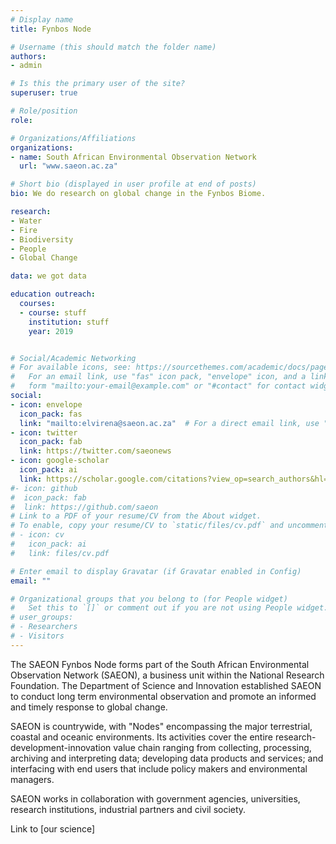 ```yaml
---
# Display name
title: Fynbos Node

# Username (this should match the folder name)
authors:
- admin

# Is this the primary user of the site?
superuser: true

# Role/position
role: 

# Organizations/Affiliations
organizations:
- name: South African Environmental Observation Network
  url: "www.saeon.ac.za"

# Short bio (displayed in user profile at end of posts)
bio: We do research on global change in the Fynbos Biome.

research:
- Water
- Fire
- Biodiversity
- People
- Global Change

data: we got data

education outreach:
  courses:
  - course: stuff
    institution: stuff
    year: 2019


# Social/Academic Networking
# For available icons, see: https://sourcethemes.com/academic/docs/page-builder/#icons
#   For an email link, use "fas" icon pack, "envelope" icon, and a link in the
#   form "mailto:your-email@example.com" or "#contact" for contact widget.
social:
- icon: envelope
  icon_pack: fas
  link: "mailto:elvirena@saeon.ac.za"  # For a direct email link, use "mailto:test@example.org".
- icon: twitter
  icon_pack: fab
  link: https://twitter.com/saeonews
- icon: google-scholar
  icon_pack: ai
  link: https://scholar.google.com/citations?view_op=search_authors&hl=en&mauthors=SAEON&before_author=Kwbp_-MBAAAJ&astart=0
#- icon: github
#  icon_pack: fab
#  link: https://github.com/saeon
# Link to a PDF of your resume/CV from the About widget.
# To enable, copy your resume/CV to `static/files/cv.pdf` and uncomment the lines below.
# - icon: cv
#   icon_pack: ai
#   link: files/cv.pdf

# Enter email to display Gravatar (if Gravatar enabled in Config)
email: ""

# Organizational groups that you belong to (for People widget)
#   Set this to `[]` or comment out if you are not using People widget.
# user_groups:
# - Researchers
# - Visitors
---
```


The SAEON Fynbos Node forms part of the South African Environmental Observation Network (SAEON), a business unit within the National Research Foundation.  The Department of Science and Innovation established SAEON to conduct long term environmental observation and promote an informed and timely response to global change. 

SAEON is countrywide, with "Nodes" encompassing the major terrestrial, coastal and oceanic environments. Its activities cover the entire research-development-innovation value chain ranging from collecting, processing, archiving and interpreting data; developing data products and services; and interfacing with end users that include policy makers and environmental managers.

SAEON works in collaboration with government agencies, universities, research institutions, industrial partners and civil society.

Link to [our science]
